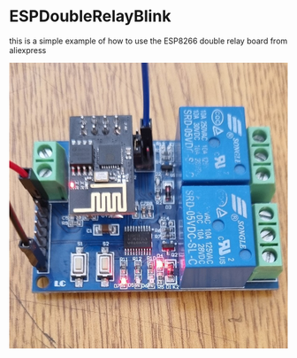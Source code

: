 # ESPDoubleRelayBlink
this is a simple example of how to use the ESP8266 double relay board from aliexpress

![alt text](https://github.com/TheRegularDX/ESPDoubleRelayBlink/blob/master/relays.jpg)
